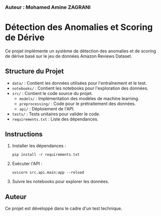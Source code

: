 ### Auteur : Mohamed Amine ZAGRANI


# Détection des Anomalies et Scoring de Dérive

Ce projet implémente un système de détection des anomalies et de scoring de dérive basé sur le jeu de données Amazon Reviews Dataset.

## Structure du Projet

- `data/` : Contient les données utilisées pour l'entraînement et le test.
- `notebooks/` : Contient les notebooks pour l'exploration des données.
- `src/` : Contient le code source du projet.
    - `models/` : Implémentation des modèles de machine learning.
    - `preprocessing/` : Code pour le prétraitement des données.
    - `api/` : Déploiement de l'API.
- `tests/` : Tests unitaires pour valider le code.
- `requirements.txt` : Liste des dépendances.

## Instructions

1. Installer les dépendances :
    ```
    pip install -r requirements.txt
    ```

2. Exécuter l'API :
    ```
    uvicorn src.api.main:app --reload
    ```

3. Suivre les notebooks pour explorer les données.

## Auteur

Ce projet est développé dans le cadre d'un test technique.
